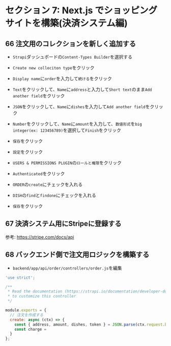 # セクション 7: Next.js でショッピングサイトを構築(決済システム編)

## 66 注文用のコレクションを新しく追加する

+ `Strapi`ダッシュボードの`Content-Types Builder`を選択する<br>

+ `Create new colleciton type`をクリック<br>

+ `Display name`に`order`を入力して`続ける`をクリック<br>

+ `Text`をクリックして、`Name`に`address`と入力して`Short text`のまま`Add another field`をクリック<br>

+ `JSON`をクリックして、`Name`に`dishes`を入力して`Add another field`をクリック<br>

+ `Number`をクリックして、`Name`に`amount`を入力して、`数値形式`を`big integer(ex: 123456789)`を選択して`Finish`をクリック<br>

+ `保存`をクリック<br>

+ `設定`をクリック<br>

+ `USERS & PERMISSIONS PLUGIN`の`ロールと権限`をクリック<br>

+ `Authenticated`をクリック<br>

+ `ORDER`の`create`にチェックを入れる<br>

+ `DISH`の`find`と`findone`にチェックを入れる<br>

+ `保存`をクリック<br>

## 67 決済システム用にStripeに登録する

参考: https://stripe.com/docs/api <br>

## 68 バックエンド側で注文用ロジックを構築する

+ `backend/app/api/order/controllers/order.js`を編集<br>

```js:order.js
'use strict';

/**
 * Read the documentation (https://strapi.io/documentation/developer-docs/latest/development/backend-customization.html#core-controllers)
 * to customize this controller
 */

module.exports = {
  // 注文を作成する
  create: async (ctx) => {
    const { address, amount, dishes, token } = JSON.parse(ctx.request.body)
    const charge =
  }
};
```
